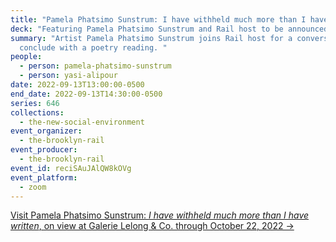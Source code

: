```yaml
---
title: "Pamela Phatsimo Sunstrum: I have withheld much more than I have written"
deck: "Featuring Pamela Phatsimo Sunstrum and Rail host to be announced "
summary: "Artist Pamela Phatsimo Sunstrum joins Rail host for a conversation. We
  conclude with a poetry reading. "
people:
  - person: pamela-phatsimo-sunstrum
  - person: yasi-alipour
date: 2022-09-13T13:00:00-0500
end_date: 2022-09-13T14:30:00-0500
series: 646
collections:
  - the-new-social-environment
event_organizer:
  - the-brooklyn-rail
event_producer:
  - the-brooklyn-rail
event_id: reciSAuJAlQW8kOVg
event_platform:
  - zoom
---
```

[Visit Pamela Phatsimo Sunstrum: *I have withheld much more than I have written*, on view at Galerie Lelong & Co. through October 22, 2022 →](https://www.galerielelong.com/exhibitions/pamela-phatsimo-sunstrum)